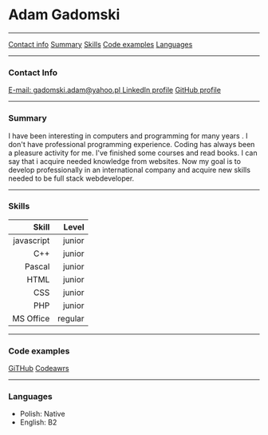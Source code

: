 # Adam Gadomski
* * *
[Contact info](#contact-info)
[Summary](#summary)
[Skills](#skills)
[Code examples](#code-examples)
[Languages](#languages)
* * *
### Contact Info
[E-mail: gadomski.adam@yahoo.pl ](gadomski.adam@yahoo.pl)
[LinkedIn profile](https://www.linkedin.com/in/adam-gadomski-95515255/)
[GitHub profile](https://github.com/Adam8484)
* * * 
### Summary
I have been interesting in computers and programming for many years . I don't have professional programming experience. Coding has always been a pleasure activity for me. I've finished some courses and read books. I can say that i acquire needed knowledge from websites. Now my goal is to develop professionally in an international company and acquire new skills needed to be full stack webdeveloper.
* * * 
### Skills
|Skill|Level|
|---:|---:|
|javascript| junior| 
|C++| junior| 
|Pascal| junior|
|HTML| junior|
|CSS|junior|
|PHP| junior|
|MS Office| regular|
* * *
### Code examples
[GiTHub](https://github.com/Adam8484)
[Codeawrs](https://www.codewars.com/users/Adam8484)
* * *
### Languages
- Polish: Native
- English: B2

